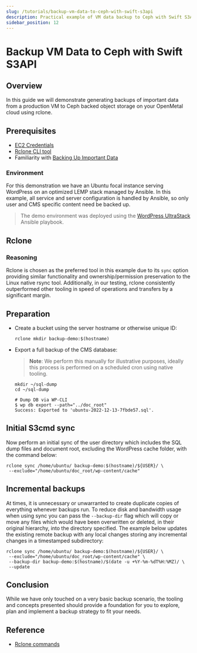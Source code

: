 ```yaml
---
slug: /tutorials/backup-vm-data-to-ceph-with-swift-s3api
description: Practical example of VM data backup to Ceph with Swift S3API and rclone.
sidebar_position: 12
---
```

# Backup VM Data to Ceph with Swift S3API

## Overview

In this guide we will demonstrate generating backups of important data from a
production VM to Ceph backed object storage on your OpenMetal cloud using rclone.

## Prerequisites

- [EC2 Credentials](swift-api-s3.md)
- [Rclone CLI tool](swift-s3-rclone-cli.md)
- Familiarity with [Backing Up Important Data](backing-up-your-data.md)

### Environment

For this demonstration we have an Ubuntu focal instance serving WordPress on an
optimized LEMP stack managed by Ansible. In this example, all service and server
configuration is handled by Ansible, so only user and CMS specific content need
be backed up.

> The demo environment was deployed using the [WordPress UltraStack](https://github.com/inmotionhosting/wordpress-ultrastack-ansible)
> Ansible playbook.

## Rclone

### Reasoning

Rclone is chosen as the preferred tool in this example due to its `sync` option
providing similar functionality and ownership/permission preservation to the
Linux native rsync tool. Additionally, in our testing, rclone consistently
outperformed other tooling in speed of operations and transfers by a significant
margin.

## Preparation

- Create a bucket using the server hostname or otherwise unique ID:

    ```shell
    rclone mkdir backup-demo:$(hostname)
    ```

- Export a full backup of the CMS database:
  
  > **Note**: We perform this manually for illustrative purposes, ideally this
  > process is performed on a scheduled cron using native tooling.

  ```shell
  mkdir ~/sql-dump
  cd ~/sql-dump

  # Dump DB via WP-CLI
  $ wp db export --path="../doc_root"
  Success: Exported to 'ubuntu-2022-12-13-7fbde57.sql'.
  ```

## Initial S3cmd sync

Now perform an initial sync of the user directory which includes the SQL dump
files and document root, excluding the WordPress cache folder, with the command
below:

```shell
rclone sync /home/ubuntu/ backup-demo:$(hostname)/${USER}/ \
 --exclude="/home/ubuntu/doc_root/wp-content/cache"
```

## Incremental backups

At times, it is unnecessary or unwarranted to create duplicate copies of
everything whenever backups run. To reduce disk and bandwidth usage when using
sync you can pass the `--backup-dir` flag which will copy or move any files
which would have been overwritten or deleted, in their original hierarchy, into
the directory specified. The example below updates the existing remote backup
with any local changes storing any incremental changes in a timestamped
subdirectory:

```shell
rclone sync /home/ubuntu/ backup-demo:$(hostname)/${USER}/ \
 --exclude="/home/ubuntu/doc_root/wp-content/cache" \
 --backup-dir backup-demo:$(hostname)/$(date -u +%Y-%m-%dT%H:%MZ)/ \
 --update
```

## Conclusion

While we have only touched on a very basic backup scenario, the tooling and
concepts presented should provide a foundation for you to explore, plan and
implement a backup strategy to fit your needs.

## Reference

- [Rclone commands](https://rclone.org/commands/)
